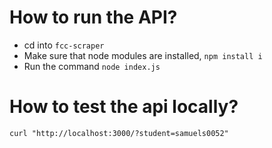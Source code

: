 # How to run the API?

- cd into `fcc-scraper`
- Make sure that node modules are installed, `npm install i`
- Run the command `node index.js`

# How to test the api locally?

`curl "http://localhost:3000/?student=samuels0052"`
